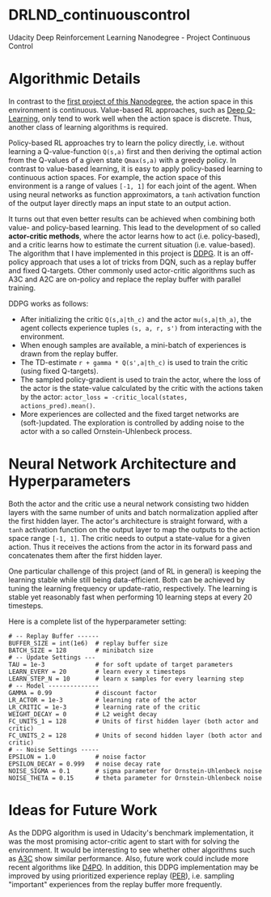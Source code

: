 # DRLND_continuouscontrol
Udacity Deep Reinforcement Learning Nanodegree - Project Continuous Control

# Algorithmic Details

In contrast to the [first project of this Nanodegree](https://github.com/alxwdm/DRLND_projects/tree/master/p1_navigation/), the action space in this environment is continuous. Value-based RL approaches, such as [Deep Q-Learning](https://storage.googleapis.com/deepmind-media/dqn/DQNNaturePaper.pdf), only tend to work well when the action space is discrete. Thus, another class of learning algorithms is required.

Policy-based RL approaches try to learn the policy directly, i.e. without learning a Q-value-function `Q(s,a)` first and then deriving the optimal action from the Q-values of a given state `Qmax(s,a)` with a greedy policy. In contrast to value-based learning, it is easy to apply policy-based learning to continuous action spaces. For example, the action space of this environment is a range of values `[-1, 1]` for each joint of the agent. When using neural networks as function approximators, a `tanh` activation function of the output layer directly maps an input state to an output action.  

It turns out that even better results can be achieved when combining both value- and policy-based learning. This lead to the development of so called **actor-critic methods**, where the actor learns how to act (i.e. policy-based), and a critic learns how to estimate the current situation (i.e. value-based). The algorithm that I have implemented in this project is [DDPG](https://arxiv.org/abs/1509.02971). It is an off-policy approach that uses a lot of tricks from DQN, such as a replay buffer and fixed Q-targets. Other commonly used actor-critic algorithms such as A3C and A2C are on-policy and replace the replay buffer with parallel training. 

DDPG works as follows: 
* After initializing the critic `Q(s,a|th_c)` and the actor `mu(s,a|th_a)`, the agent collects experience tuples `(s, a, r, s')` from interacting with the environment. 
* When enough samples are available, a mini-batch of experiences is drawn from the replay buffer. 
* The TD-estimate `r + gamma * Q(s',a|th_c)` is used to train the critic (using fixed Q-targets).
* The sampled policy-gradient is used to train the actor, where the loss of the actor is the state-value calculated by the critic with the actions taken by the actor: `actor_loss = -critic_local(states, actions_pred).mean()`.
* More experiences are collected and the fixed target networks are (soft-)updated. The exploration is controlled by adding noise to the actor with a so called Ornstein-Uhlenbeck process.

# Neural Network Architecture and Hyperparameters

Both the actor and the critic use a neural network consisting two hidden layers with the same number of units and batch normalization applied after the first hidden layer. The actor's architecture is straight forward, with a `tanh` activation function on the output layer to map the outputs to the action space range `[-1, 1]`. The critic needs to output a state-value for a given action. Thus it receives the actions from the actor in its forward pass and concatenates them after the first hidden layer. 

One particular challenge of this project (and of RL in general) is keeping the learning stable while still being data-efficient. Both can be achieved by tuning the learning frequency or update-ratio, respectively. The learning is stable yet reasonably fast when performing 10 learning steps at every 20 timesteps.

Here is a complete list of the hyperparameter setting:
 
```
# -- Replay Buffer ------
BUFFER_SIZE = int(1e6)  # replay buffer size
BATCH_SIZE = 128        # minibatch size
# -- Update Settings ---
TAU = 1e-3              # for soft update of target parameters
LEARN_EVERY = 20        # learn every x timesteps
LEARN_STEP_N = 10       # learn x samples for every learning step
# -- Model --------------
GAMMA = 0.99            # discount factor
LR_ACTOR = 1e-3         # learning rate of the actor 
LR_CRITIC = 1e-3        # learning rate of the critic
WEIGHT_DECAY = 0        # L2 weight decay
FC_UNITS_1 = 128        # Units of first hidden layer (both actor and critic)
FC_UNITS_2 = 128        # Units of second hidden layer (both actor and critic)
# -- Noise Settings -----
EPSILON = 1.0           # noise factor 
EPSILON_DECAY = 0.999   # noise decay rate 
NOISE_SIGMA = 0.1       # sigma parameter for Ornstein-Uhlenbeck noise
NOISE_THETA = 0.15      # theta parameter for Ornstein-Uhlenbeck noise
```

# Ideas for Future Work

As the DDPG algorithm is used in Udacity's benchmark implementation, it was the most promising actor-critic agent to start with for solving the environment. It would be interesting to see whether other algorithms such as [A3C](https://arxiv.org/pdf/1602.01783.pdf) show similar performance. Also, future work could include more recent algorithms like [D4PO](https://arxiv.org/pdf/1804.08617.pdf). In addition, this DDPG implementation may be improved by using prioritized experience replay ([PER](https://arxiv.org/pdf/1511.05952.pdf)), i.e. sampling "important" experiences from the replay buffer more frequently.
